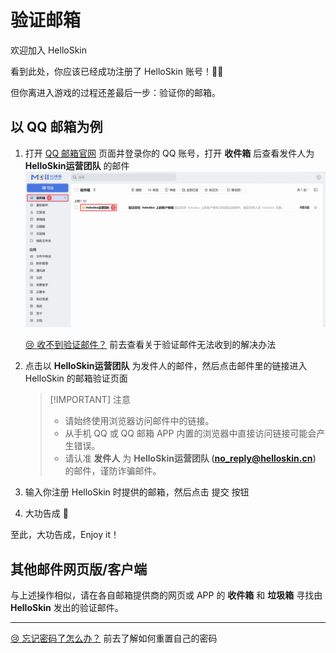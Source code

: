 # 验证邮箱

欢迎加入 HelloSkin

看到此处，你应该已经成功注册了 HelloSkin 账号！🎉🎉

但你离进入游戏的过程还差最后一步：验证你的邮箱。

## 以 QQ 邮箱为例

1. 打开 [QQ 邮箱官网](https://mail.qq.com) 页面并登录你的 QQ 账号，打开 **收件箱** 后查看发件人为 **HelloSkin运营团队** 的邮件
   ![QQ 邮箱主页面](./assets/verify-account/QQMail-MainPage-New.png)

   [😢 收不到验证邮件？](../faq/site#no-email)
   前去查看关于验证邮件无法收到的解决办法

2. 点击以 **HelloSkin运营团队** 为发件人的邮件，然后点击邮件里的链接进入 HelloSkin 的邮箱验证页面

   > [!IMPORTANT] 注意
   >
   > - 请始终使用浏览器访问邮件中的链接。
   > - 从手机 QQ 或 QQ 邮箱 APP 内置的浏览器中直接访问链接可能会产生错误。
   > - 请认准 **发件人** 为 **HelloSkin运营团队 (no_reply@helloskin.cn)** 的邮件，谨防诈骗邮件。

3. 输入你注册 HelloSkin 时提供的邮箱，然后点击 <BSSection>提交</BSSection> 按钮

4. 大功告成 🎉

至此，大功告成，Enjoy it！


## 其他邮件网页版/客户端

与上述操作相似，请在各自邮箱提供商的网页或 APP 的 **收件箱** 和 **垃圾箱** 寻找由 **HelloSkin** 发出的验证邮件。

---

[😢 忘记密码了怎么办？](../faq/site.md#reset-password)
前去了解如何重置自己的密码
